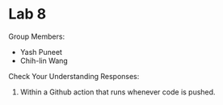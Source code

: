 # Lab 8

Group Members:
- Yash Puneet
- Chih-lin Wang

Check Your Understanding Responses:

1. Within a Github action that runs whenever code is pushed.
